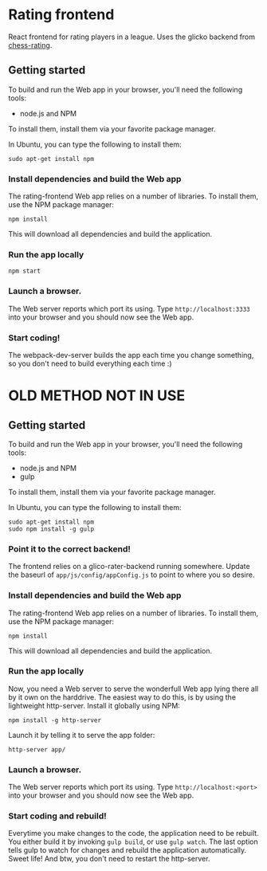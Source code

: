 # Rating frontend

React frontend for rating players in a league. Uses the glicko backend from [chess-rating](https://github.com/Molyna/chess-rating).


## Getting started

To build and run the Web app in your browser, you'll need the following tools:

* node.js and NPM

To install them, install them via your favorite package manager.

In Ubuntu, you can type the following to install them:

```
sudo apt-get install npm
```

### Install dependencies and build the Web app

The rating-frontend Web app relies on a number of libraries. To install them, use the NPM package manager:
```
npm install
```

This will download all dependencies and build the application.


### Run the app locally

```
npm start
```

### Launch a browser.
The Web server reports which port its using. Type `http://localhost:3333` into your browser and you should now see the Web app.

### Start coding!

The webpack-dev-server builds the app each time you change something, so you don't need to build everything each time :)



# OLD METHOD NOT IN USE

## Getting started

To build and run the Web app in your browser, you'll need the following tools:

* node.js and NPM
* gulp

To install them, install them via your favorite package manager. 

In Ubuntu, you can type the following to install them:

```
sudo apt-get install npm
sudo npm install -g gulp
```

### Point it to the correct backend!

The frontend relies on a glico-rater-backend running somewhere. Update the baseurl of `app/js/config/appConfig.js` to point to where you so desire.

### Install dependencies and build the Web app

The rating-frontend Web app relies on a number of libraries. To install them, use the NPM package manager:
```
npm install
```

This will download all dependencies and build the application.


### Run the app locally

Now, you need a Web server to serve the wonderfull Web app lying there all by it own on the harddrive.
The easiest way to do this, is by using the lightweight http-server. Install it globally using NPM:

```npm install -g http-server```

Launch it by telling it to serve the app folder:

```http-server app/```


### Launch a browser.
The Web server reports which port its using. Type `http://localhost:<port>` into your browser and you should now see the Web app.

### Start coding and rebuild!

Everytime you make changes to the code, the application need to be rebuilt. You either build it by invoking `gulp build`, or use `gulp watch`. The last option tells gulp to watch for changes and rebuild the application automatically. Sweet life! And btw, you don't need to restart the http-server.
